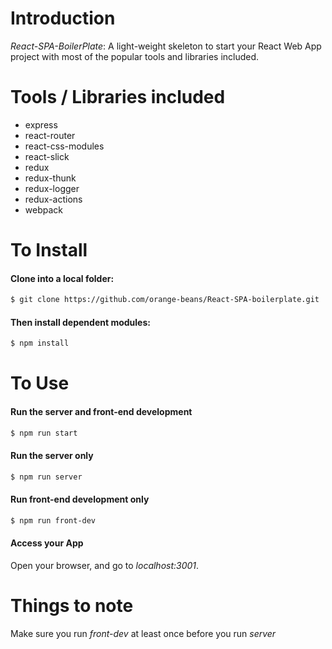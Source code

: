 # Introduction
*React-SPA-BoilerPlate*:
A light-weight skeleton to start your React Web App project with most of the popular tools and libraries included.

# Tools / Libraries included
* express
* react-router
* react-css-modules
* react-slick
* redux
* redux-thunk
* redux-logger
* redux-actions
* webpack

# To Install
#### Clone into a local folder:
```bash
$ git clone https://github.com/orange-beans/React-SPA-boilerplate.git
```
#### Then install dependent modules:
```bash
$ npm install
```

# To Use
#### Run the server and front-end development
```bash
$ npm run start
```

#### Run the server only
```bash
$ npm run server
```

#### Run front-end development only
```bash
$ npm run front-dev
```

#### Access your App
Open your browser, and go to *localhost:3001*.

# Things to note
Make sure you run *front-dev* at least once before you run *server*
